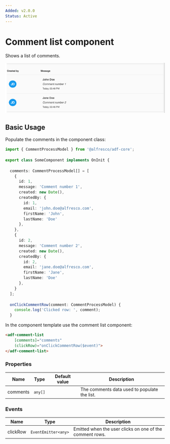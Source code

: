 ```yaml
---
Added: v2.0.0
Status: Active
---
```

# Comment list component

Shows a list of comments.

![ADF Comment List](../docassets/images/adf-comment-list.png)

## Basic Usage

Populate the comments in the component class:

```ts
import { CommentProcessModel } from '@alfresco/adf-core';

export class SomeComponent implements OnInit {

  comments: CommentProcessModel[] = [
    {
      id: 1,
      message: 'Comment number 1',
      created: new Date(),
      createdBy: {
        id: 1,
        email: 'john.doe@alfresco.com',
        firstName: 'John',
        lastName: 'Doe'
      },
    },
    {
      id: 2,
      message: 'Comment number 2',
      created: new Date(),
      createdBy: {
        id: 2,
        email: 'jane.doe@alfresco.com',
        firstName: 'Jane',
        lastName: 'Doe'
      },
    }
  ];

  onClickCommentRow(comment: CommentProcessModel) {
    console.log('Clicked row: ', comment);
  }
```

In the component template use the comment list component:

```html
<adf-comment-list
    [comments]="comments"
    (clickRow)="onClickCommentRow($event)">
</adf-comment-list>
```

### Properties

| Name | Type | Default value | Description |
| ---- | ---- | ------------- | ----------- |
| comments | `any[]` |  | The comments data used to populate the list.  |

### Events

| Name | Type | Description |
| ---- | ---- | ----------- |
| clickRow | `EventEmitter<any>` | Emitted when the user clicks on one of the comment rows. |
